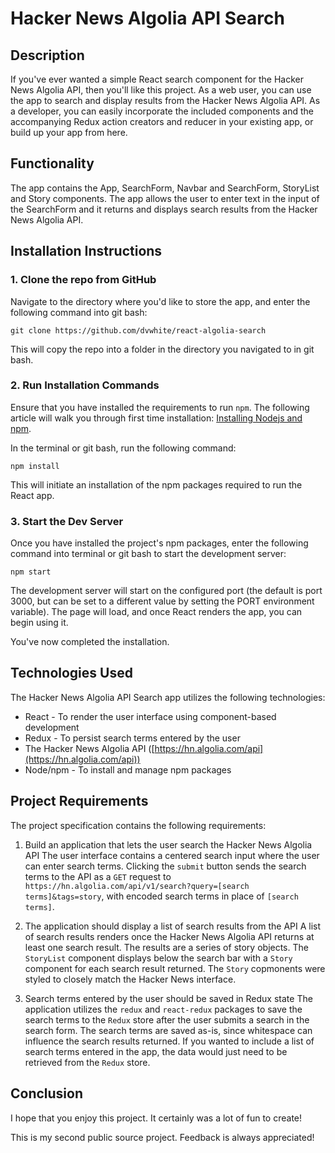 # Hacker News Algolia API Search

## Description

If you've ever wanted a simple React search component for the Hacker News Algolia API, then you'll like this project. As a web user, you can use the app to search and display results from the Hacker News Algolia API. As a developer, you can easily incorporate the included components and the accompanying Redux action creators and reducer in your existing app, or build up your app from here.

## Functionality

The app contains the App, SearchForm, Navbar and SearchForm, StoryList and Story components. The app allows the user to enter text in the input of the SearchForm and it returns and displays search results from the Hacker News Algolia API.

## Installation Instructions

### 1. Clone the repo from GitHub

Navigate to the directory where you'd like to store the app, and enter the following command into git bash:

`git clone https://github.com/dvwhite/react-algolia-search`

This will copy the repo into a folder in the directory you navigated to in git bash.

### 2. Run Installation Commands

Ensure that you have installed the requirements to run `npm`. The following article will walk you through first time installation:
[Installing Nodejs and npm](https://docs.npmjs.com/downloading-and-installing-node-js-and-npm).

In the terminal or git bash, run the following command:

`npm install`

This will initiate an installation of the npm packages required to run the React app.

### 3. Start the Dev Server

Once you have installed the project's npm packages, enter the following command into terminal or git bash to start the development server:

`npm start`

The development server will start on the configured port (the default is port 3000, but can be set to a different value by setting the PORT environment variable). The page will load, and once React renders the app, you can begin using it.

You've now completed the installation.

## Technologies Used

The Hacker News Algolia API Search app utilizes the following technologies:

- React - To render the user interface using component-based development
- Redux - To persist search terms entered by the user
- The Hacker News Algolia API ([https://hn.algolia.com/api](https://hn.algolia.com/api))
- Node/npm - To install and manage npm packages

## Project Requirements

The project specification contains the following requirements:

1. Build an application that lets the user search the Hacker News Algolia API
   The user interface contains a centered search input where the user can enter search terms. Clicking the `submit` button sends the search terms to the API as a `GET` request to `https://hn.algolia.com/api/v1/search?query=[search terms]&tags=story`, with encoded search terms in place of `[search terms]`.

2. The application should display a list of search results from the API
   A list of search results renders once the Hacker News Algolia API returns at least one search result. The results are a series of story objects. The `StoryList` component displays below the search bar with a `Story` component for each search result returned. The `Story` copmonents were styled to closely match the Hacker News interface.

3. Search terms entered by the user should be saved in Redux state
   The application utilizes the `redux` and `react-redux` packages to save the search terms to the `Redux` store after the user submits a search in the search form. The search terms are saved as-is, since whitespace can influence the search results returned. If you wanted to include a list of search terms entered in the app, the data would just need to be retrieved from the `Redux` store.

## Conclusion

I hope that you enjoy this project. It certainly was a lot of fun to create!

This is my second public source project. Feedback is always appreciated!

